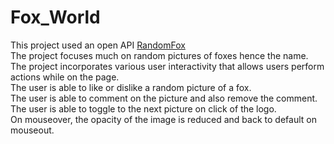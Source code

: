# Fox_World
This project used an open API [RandomFox](https://randomfox.ca/floof/)  
The project focuses much on random pictures of foxes hence the name.   
The project incorporates various user interactivity that allows users perform actions while on the page.  
The user is able to like or dislike a random picture of a fox.  
The user is able to comment on the picture and also remove the comment.  
The user is able to toggle to the next picture on click of the logo.  
On mouseover, the opacity of the image is reduced and back to default on mouseout.
